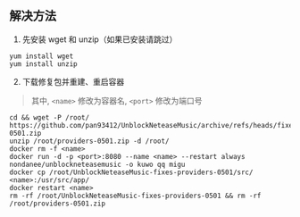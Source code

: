 ## 解决方法

1. 先安装 wget 和 unzip（如果已安装请跳过）

```
yum install wget
yum install unzip
```

2. 下载修复包并重建、重启容器

> 其中, `<name>` 修改为容器名, `<port>` 修改为端口号

```
cd && wget -P /root/ https://github.com/pan93412/UnblockNeteaseMusic/archive/refs/heads/fixes/providers-0501.zip
unzip /root/providers-0501.zip -d /root/
docker rm -f <name>
docker run -d -p <port>:8080 --name <name> --restart always nondanee/unblockneteasemusic -o kuwo qq migu
docker cp /root/UnblockNeteaseMusic-fixes-providers-0501/src/ <name>:/usr/src/app/
docker restart <name>
rm -rf /root/UnblockNeteaseMusic-fixes-providers-0501 && rm -rf /root/providers-0501.zip
```
